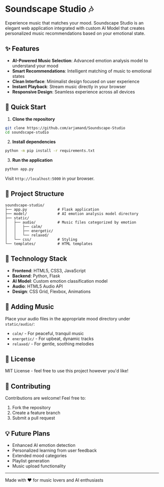 # Soundscape Studio 🎶

Experience music that matches your mood. Soundscape Studio is an elegant web application integrated with custom AI Model that creates personalized music recommendations based on your emotional state.

## ✨ Features

- **AI-Powered Music Selection**: Advanced emotion analysis model to understand your mood
- **Smart Recommendations**: Intelligent matching of music to emotional states
- **Clean Interface**: Minimalist design focused on user experience
- **Instant Playback**: Stream music directly in your browser
- **Responsive Design**: Seamless experience across all devices

## 🚀 Quick Start

1. **Clone the repository**
```bash
git clone https://github.com/arjamand/Soundscape-Studio
cd soundscape-studio
```

2. **Install dependencies**
```bash
python -m pip install -r requirements.txt
```

3. **Run the application**
```bash
python app.py
```

Visit `http://localhost:5000` in your browser.

## 📁 Project Structure

```
soundscape-studio/
├── app.py              # Flask application
├── model/              # AI emotion analysis model directory
├── static/
│   ├── audio/          # Music files categorized by emotion
│   │   ├── calm/
│   │   ├── energetic/
│   │   └── relaxed/
│   └── css/            # Styling
└── templates/          # HTML templates
```

## 🔧 Technology Stack

- **Frontend**: HTML5, CSS3, JavaScript
- **Backend**: Python, Flask
- **AI Model**: Custom emotion classification model
- **Audio**: HTML5 Audio API
- **Design**: CSS Grid, Flexbox, Animations

## 🎵 Adding Music

Place your audio files in the appropriate mood directory under `static/audio/`:
- `calm/` - For peaceful, tranquil music
- `energetic/` - For upbeat, dynamic tracks
- `relaxed/` - For gentle, soothing melodies

## 📝 License

MIT License - feel free to use this project however you'd like!

## 🤝 Contributing

Contributions are welcome! Feel free to:
1. Fork the repository
2. Create a feature branch
3. Submit a pull request

## 💡 Future Plans

- Enhanced AI emotion detection
- Personalized learning from user feedback
- Extended mood categories
- Playlist generation
- Music upload functionality

---

Made with ❤️ for music lovers and AI enthusiasts